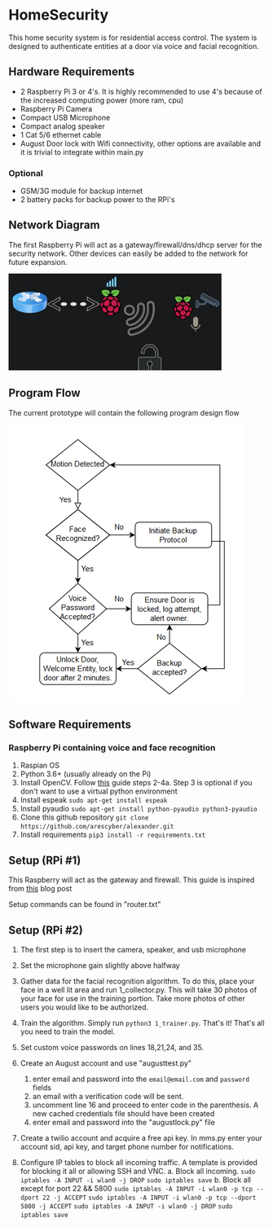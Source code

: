 # HomeSecurity 

This home security system is for residential access control. 
The system is designed to authenticate entities at a door 
via voice and facial recognition. 

## Hardware Requirements

- 2 Raspberry Pi 3 or 4's. It is highly recommended to use 4's because of the increased computing power (more ram, cpu)
- Raspberry Pi Camera
- Compact USB Microphone
- Compact analog speaker
- 1 Cat 5/6 ethernet cable
- August Door lock with Wifi connectivity, other options are available and it is trivial to integrate within main.py

### Optional
- GSM/3G module for backup internet
- 2 battery packs for backup power to the RPi's

## Network Diagram

The first Raspberry Pi will act as a gateway/firewall/dns/dhcp server for the security network. Other devices can easily be added to the network for future expansion. 

![network diagram](https://github.com/AresCyber/Alexander/blob/main/images/network.png)

## Program Flow

The current prototype will contain the following program design flow

![program flow](https://github.com/AresCyber/Alexander/blob/main/images/flow.png)

## Software Requirements 

### Raspberry Pi containing voice and face recognition
1. Raspian OS
2. Python 3.6+ (usually already on the Pi)
3. Install OpenCV. Follow [this](https://www.pyimagesearch.com/2019/09/16/install-opencv-4-on-raspberry-pi-4-and-raspbian-buster/)  guide steps 2-4a. Step 3 is optional if you don't want to use a virtual python environment
4. Install espeak `sudo apt-get install espeak`
5. Install pyaudio `sudo apt-get install python-pyaudio python3-pyaudio`
6. Clone this github repository `git clone https://github.com/arescyber/alexander.git`
7. Install requirements `pip3 install -r requirements.txt`

## Setup (RPi #1)
This Raspberry will act as the gateway and firewall. This guide is inspired from [this](https://https://www.maketecheasier.com/how-to-turn-raspberry-pi-into-wireless-access-point/) blog post

Setup commands can be found in "router.txt"

## Setup (RPi #2)

1. The first step is to insert the camera, speaker, and usb microphone
2. Set the microphone gain slightly above halfway
3. Gather data for the facial recognition algorithm. To do this, place your face in a well lit area and run 1_collector.py. This will take 30 photos of your face for use in the training portion. Take more photos of other users you would like to be authorized. 
4. Train the algorithm. Simply run `python3 1_trainer.py`. That's it! That's all you need to train the model. 
5. Set custom voice passwords on lines 18,21,24, and 35. 
6. Create an August account and use "augusttest.py" 
    1. enter email and password into the `email@email.com` and `password` fields
    1. an email with a verification code will be sent. 
    1. uncomment line 16 and proceed to enter code in the parenthesis. A new cached credentials file should have been created
    1. enter email and password into the "augustlock.py" file
7. Create a twilio account and acquire a free api key. In mms.py enter your account sid, api key, and target phone number for notifications. 

8. Configure IP tables to block all incoming traffic. A template is provided for blocking it all or allowing SSH and VNC. 
    a. Block all incoming. 
    `sudo iptables -A INPUT -i wlan0 -j DROP`
    `sudo iptables save`
    b. Block all except for port 22 && 5800
    `sudo iptables -A INPUT -i wlan0 -p tcp --dport 22 -j ACCEPT`
    `sudo iptables -A INPUT -i wlan0 -p tcp --dport 5800 -j ACCEPT`
    `sudo iptables -A INPUT -i wlan0 -j DROP`
    `sudo iptables save`


